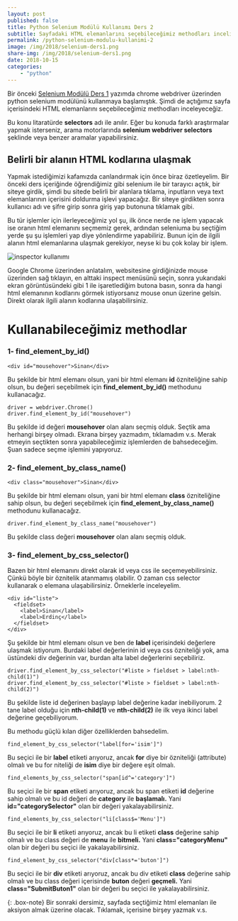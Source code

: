 ```yaml
---
layout: post
published: false
title: Python Selenium Modülü Kullanımı Ders 2
subtitle: Sayfadaki HTML elemanlarını seçebileceğimiz methodları inceliyoruz. (Find Element)
permalink: /python-selenium-modulu-kullanimi-2
image: /img/2018/selenium-ders1.png
share-img: /img/2018/selenium-ders1.png
date: 2018-10-15
categories:
    - "python"
---
```

Bir önceki [Selenium Modülü Ders 1](https://www.sinanerdinc.com/python-selenium-modulu-kullanimi-1) yazımda chrome webdriver üzerinden python selenium modülünü kullanmaya başlamıştık. Şimdi de açtığımız sayfa içerisindeki HTML elemanlarını seçebileceğimiz methodları inceleyeceğiz.

Bu konu litaratürde **selectors** adı ile anılır. Eğer bu konuda farklı araştırmalar yapmak isterseniz, arama motorlarında **selenium webdriver selectors** şeklinde veya benzer aramalar yapabilirsiniz.

## Belirli bir alanın HTML kodlarına ulaşmak

Yapmak istediğimizi kafamızda canlandırmak için önce biraz özetleyelim. Bir önceki ders içeriğinde öğrendiğimiz gibi selenium ile bir tarayıcı açtık, bir siteye girdik, şimdi bu sitede belirli bir alanlara tıklama, inputların veya text elemanlarının içerisini doldurma işlevi yapacağız. Bir siteye girdikten sonra kullanıcı adı ve şifre girip sonra giriş yap butonuna tıklamak gibi.

Bu tür işlemler için ilerleyeceğimiz yol şu, ilk önce nerde ne işlem yapacak ise oranın html elemanını seçmemiz gerek, ardından seleniuma bu seçtiğim yerde şu şu işlemleri yap diye yönlendirme yapabiliriz. Bunun için de ilgili alanın html elemanlarına ulaşmak gerekiyor, neyse ki bu çok kolay bir işlem.

![inspector kullanımı](https://www.sinanerdinc.com/img/2018/inspector.png)

Google Chrome üzerinden anlatalım, websitesine girdiğinizde mouse üzerinden sağ tıklayın, en alttaki inspect menüsünü seçin, sonra yukarıdaki ekran görüntüsündeki gibi 1 ile işaretlediğim butona basın, sonra da hangi html elemanının kodlarını görmek istiyorsanız mouse onun üzerine gelsin. Direkt olarak ilgili alanın kodlarına ulaşabilirsiniz.

# Kullanabileceğimiz methodlar

### 1- find_element_by_id()

```
<div id="mousehover">Sinan</div>
```

Bu şekilde bir html elemanı olsun, yani bir html elemanı **id** özniteliğine sahip olsun, bu değeri seçebilmek için **find_element_by_id()** methodunu kullanacağız.

```
driver = webdriver.Chrome()
driver.find_element_by_id("mousehover")
```

Bu şekilde id değeri **mousehover** olan alanı seçmiş olduk. Seçtik ama herhangi birşey olmadı. Ekrana birşey yazmadım, tıklamadım v.s. Merak etmeyin seçtikten sonra yapabileceğimiz işlemlerden de bahsedeceğim. Şuan sadece seçme işlemini yapıyoruz.


### 2- find_element_by_class_name()

```
<div class="mousehover">Sinan</div>
```

Bu şekilde bir html elemanı olsun, yani bir html elemanı **class** özniteliğine sahip olsun, bu değeri seçebilmek için **find_element_by_class_name()** methodunu kullanacağız.

```
driver.find_element_by_class_name("mousehover")
```
Bu şekilde class değeri **mousehover** olan alanı seçmiş olduk.

### 3- find_element_by_css_selector()

Bazen bir html elemanını direkt olarak id veya css ile seçemeyebilirsiniz. Çünkü böyle bir öznitelik atanmamış olabilir. O zaman css selector kullanarak o elemana ulaşabilirsiniz. Örneklerle inceleyelim.

```
<div id="liste">
  <fieldset>
    <label>Sinan</label>
    <label>Erdinç</label>
  </fieldset>
</div>
```
Şu şekilde bir html elemanı olsun ve ben de **label** içerisindeki değerlere ulaşmak istiyorum. Burdaki label değerlerinin id veya css özniteliği yok, ama üstündeki div değerinin var, burdan alta label değerlerini seçebiliriz.

```
driver.find_element_by_css_selector("#liste > fieldset > label:nth-child(1)")
driver.find_element_by_css_selector("#liste > fieldset > label:nth-child(2)")
```
Bu şekilde liste id değerinen başlayıp label değerine kadar inebiliyorum. 2 tane label olduğu için **nth-child(1)** ve **nth-child(2)** ile ilk veya ikinci label değerine geçebiliyorum.

Bu methodu güçlü kılan diğer özelliklerden bahsedelim.

```
find_element_by_css_selector("label[for='isim']")
```

Bu seçici ile bir **label** etiketi arıyoruz, ancak **for** diye bir özniteliği (attribute) olmalı ve bu for niteliği de **isim** diye bir değere eşit olmalı.

```
find_elements_by_css_selector("span[id^='category']")
```
Bu seçici ile bir **span** etiketi arıyoruz, ancak bu span etiketi **id** değerine sahip olmalı ve bu id değeri de **category** ile **başlamalı.** Yani **id="categorySelector"** olan bir değeri yakalayabilirsiniz.

```
find_elements_by_css_selector("li[class$='Menu']")
```
Bu seçici ile bir **li** etiketi arıyoruz, ancak bu li etiketi **class** değerine sahip olmalı ve bu class değeri de **menu** ile **bitmeli.** Yani **class="categoryMenu"** olan bir değeri bu seçici ile yakalayabilirsiniz.


```
find_element_by_css_selector("div[class*='buton']")
```
Bu seçici ile bir **div** etiketi arıyoruz, ancak bu div etiketi **class** değerine sahip olmalı ve bu class değeri içerisinde **buton** değeri **geçmeli.** Yani **class="SubmitButon1"** olan bir değeri bu seçici ile yakalayabilirsiniz.

{: .box-note}
Bir sonraki dersimiz, sayfada seçtiğimiz html elemanları ile aksiyon almak üzerine olacak. Tıklamak, içerisine birşey yazmak v.s.
